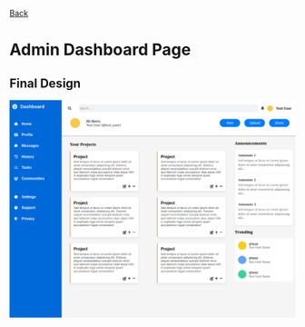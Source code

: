 [Back](../../README.md)
# Admin Dashboard Page

## Final Design
![admin-dashboard-page](./examples/dashboard-final.png)
